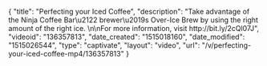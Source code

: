{
    "title": "Perfecting your Iced Coffee",
    "description": "Take advantage of the Ninja Coffee Bar\u2122 brewer\u2019s Over-Ice Brew by using the right amount of the right ice. \n\nFor more information, visit http:\/\/bit.ly\/2cQl07J",
    "videoid": "136357813",
    "date_created": "1515018160",
    "date_modified": "1515026544",
    "type": "captivate",
    "layout": "video",
    "url": "\/v\/perfecting-your-iced-coffee-mp4\/136357813"
}